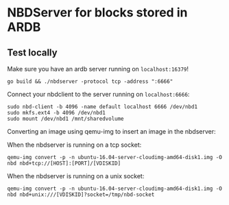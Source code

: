 # NBDServer for blocks stored in ARDB


## Test locally

Make sure you have an ardb server running on `localhost:16379`!

```
go build && ./nbdserver -protocol tcp -address ":6666"
```

Connect your nbdclient to the server running on `localhost:6666`:

```
sudo nbd-client -b 4096 -name default localhost 6666 /dev/nbd1
sudo mkfs.ext4 -b 4096 /dev/nbd1
sudo mount /dev/nbd1 /mnt/sharedvolume
```

Converting an image using qemu-img to insert an image in the nbdserver:

When the nbdserver is running on a tcp socket:
```
qemu-img convert -p -n ubuntu-16.04-server-cloudimg-amd64-disk1.img -O nbd nbd+tcp://[HOST]:[PORT]/[VDISKID]
```

When the nbdserver is running on a unix socket:
```
qemu-img convert -p -n ubuntu-16.04-server-cloudimg-amd64-disk1.img -O nbd nbd+unix:///[VDISKID]?socket=/tmp/nbd-socket
```
